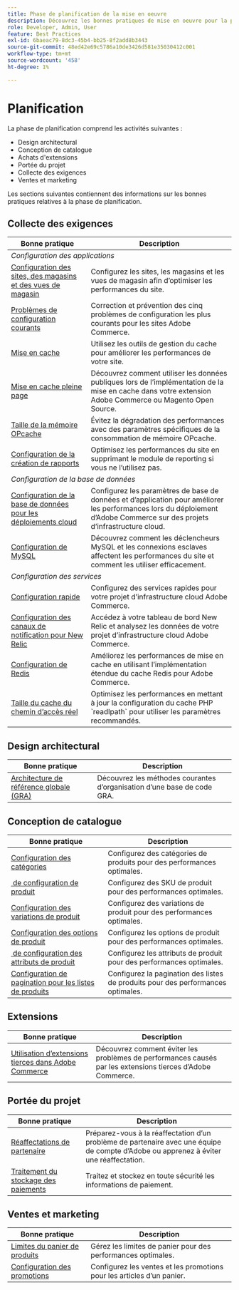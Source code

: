```yaml
---
title: Phase de planification de la mise en oeuvre
description: Découvrez les bonnes pratiques de mise en oeuvre pour la phase de planification des projets Adobe Commerce.
role: Developer, Admin, User
feature: Best Practices
exl-id: 6baeac79-8dc3-45b4-bb25-8f2add8b3443
source-git-commit: 48ed42e69c5786a10de3426d581e35030412c001
workflow-type: tm+mt
source-wordcount: '458'
ht-degree: 1%

---
```


# Planification

La phase de planification comprend les activités suivantes :

- Design architectural
- Conception de catalogue
- Achats d&#39;extensions
- Portée du projet
- Collecte des exigences
- Ventes et marketing

Les sections suivantes contiennent des informations sur les bonnes pratiques relatives à la phase de planification.

## Collecte des exigences

<table>
<thead>
  <tr>
    <th>Bonne pratique</th>
    <th>Description</th>
  </tr>
</thead>
<tbody>
  <tr>
    <td colspan="2"><em>Configuration des applications</em></td>
  </tr>
  <tr>
    <td><a href="sites-stores-store-views.md">Configuration des sites, des magasins et des vues de magasin</a></td>
    <td>Configurez les sites, les magasins et les vues de magasin afin d’optimiser les performances du site.</td>
  </tr>
  <tr>
    <td><a href="https://business.adobe.com/blog/how-to/usual-suspects-five-configuration-fixes-maximize-your-peak-sales">Problèmes de configuration courants</a></td>
    <td>Correction et prévention des cinq problèmes de configuration les plus courants pour les sites Adobe Commerce.</td>
  </tr>
  <tr>
    <td><a href="https://experienceleague.adobe.com/docs/commerce-admin/systems/tools/cache-management.html">Mise en cache</a></td>
    <td>Utilisez les outils de gestion du cache pour améliorer les performances de votre site.</td>
  </tr>
  <tr>
    <td><a href="https://developer.adobe.com/commerce/php/development/cache/page/public-content/">Mise en cache pleine page</a></td>
    <td>Découvrez comment utiliser les données publiques lors de l’implémentation de la mise en cache dans votre extension Adobe Commerce ou Magento Open Source.</td>
  </tr>
  <tr>
    <td><a href="opcache-memory-size.md">Taille de la mémoire OPcache</a></td>
    <td>Évitez la dégradation des performances avec des paramètres spécifiques de la consommation de mémoire OPcache.</td>
  </tr>
  <tr>
    <td><a href="reporting-configuration.md">Configuration de la création de rapports</a></td>
    <td>Optimisez les performances du site en supprimant le module de reporting si vous ne l’utilisez pas.</td>
  </tr>
  <tr>
    <td colspan="2"><em>Configuration de la base de données</em></td>
  </tr>
  <tr>
    <td><a href="database-on-cloud.md">Configuration de la base de données pour les déploiements cloud</a></td>
    <td>Configurez les paramètres de base de données et d’application pour améliorer les performances lors du déploiement d’Adobe Commerce sur des projets d’infrastructure cloud.</td>
  </tr>
  <tr>
    <td><a href="mysql-configuration.md">Configuration de MySQL</a></td>
    <td>Découvrez comment les déclencheurs MySQL et les connexions esclaves affectent les performances du site et comment les utiliser efficacement.</td>
  </tr>
  <tr>
    <td colspan="2"><em>Configuration des services</em></td>
  </tr>
  <tr>
    <td><a href="https://experienceleague.adobe.com/docs/commerce-cloud-service/user-guide/cdn/setup-fastly/fastly-configuration.html">Configuration rapide</a></td>
    <td>Configurez des services rapides pour votre projet d’infrastructure cloud Adobe Commerce.</td>
  </tr>
  <tr>
    <td><a href="https://experienceleague.adobe.com/docs/commerce-cloud-service/user-guide/monitor/new-relic.html">Configuration des canaux de notification pour New Relic</a></td>
    <td>Accédez à votre tableau de bord New Relic et analysez les données de votre projet d’infrastructure cloud Adobe Commerce.</td>
  </tr>
  <tr>
    <td><a href="redis-service-configuration.md">Configuration de Redis</a></td>
    <td>Améliorez les performances de mise en cache en utilisant l’implémentation étendue du cache Redis pour Adobe Commerce.</td>
  </tr>
  <tr>
    <td><a href="realpath-cache-size.md">Taille du cache du chemin d’accès réel</a></td>
    <td>Optimisez les performances en mettant à jour la configuration du cache PHP `readlpath` pour utiliser les paramètres recommandés.</td>
  </tr>
</tbody>
</table>

## Design architectural

| Bonne pratique | Description |
|----------------------------------------------------------------------------------------|----------------------------------------------------------|
| [Architecture de référence globale (GRA)](../../architecture/global-reference/examples.md) | Découvrez les méthodes courantes d’organisation d’une base de code GRA. |

## Conception de catalogue

| Bonne pratique | Description |
|---------------------------------------------------------------------------------------------------|---------------------------------------------------------------|
| [Configuration des catégories](catalog-management.md#category-limits) | Configurez des catégories de produits pour des performances optimales. |
| [&#x200B; de configuration de produit](catalog-management.md#product-sku-limits) | Configurez des SKU de produit pour des performances optimales. |
| [Configuration des variations de produit](catalog-management.md#product-variations) | Configurez des variations de produit pour des performances optimales. |
| [Configuration des options de produit](catalog-management.md#product-options) | Configurez les options de produit pour des performances optimales. |
| [&#x200B; de configuration des attributs de produit](catalog-management.md#product-attributes) | Configurez les attributs de produit pour des performances optimales. |
| [Configuration de pagination pour les listes de produits](catalog-management.md#product-listing-pagination) | Configurez la pagination des listes de produits pour des performances optimales. |

## Extensions

| Bonne pratique | Description |
|-----------------------------------------------------------------|----------------------------------------------------------------------------------------|
| [Utilisation d’extensions tierces dans Adobe Commerce](extensions.md) | Découvrez comment éviter les problèmes de performances causés par les extensions tierces d’Adobe Commerce. |

## Portée du projet

| Bonne pratique | Description |
|--------------------------------------------------------------|--------------------------------------------------------------------------------------------------------------|
| [Réaffectations de partenaire](partner-escalation.md) | Préparez-vous à la réaffectation d’un problème de partenaire avec une équipe de compte d’Adobe ou apprenez à éviter une réaffectation. |
| [Traitement du stockage des paiements](payment-processing-storage.md) | Traitez et stockez en toute sécurité les informations de paiement. |

## Ventes et marketing

| Bonne pratique | Description |
|------------------------------------------------------------|--------------------------------------------------------------|
| [Limites du panier de produits](catalog-management.md#cart-limits) | Gérez les limites de panier pour des performances optimales. |
| [Configuration des promotions](catalog-management.md#promotions) | Configurez les ventes et les promotions pour les articles d’un panier. |
